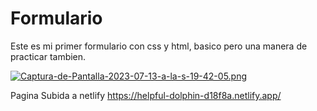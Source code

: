 # Formulario
Este es mi primer formulario con css y html, basico pero una manera de practicar tambien.

[![Captura-de-Pantalla-2023-07-13-a-la-s-19-42-05.png](https://i.postimg.cc/HnjhxvSZ/Captura-de-Pantalla-2023-07-13-a-la-s-19-42-05.png)](https://postimg.cc/Mf2D35JV)


Pagina Subida a netlify
https://helpful-dolphin-d18f8a.netlify.app/
